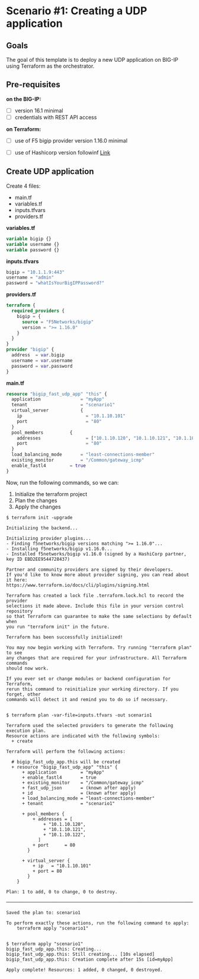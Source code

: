 # Scenario #1: Creating a UDP application

## Goals

The goal of this template is to deploy a new UDP application on BIG-IP using Terraform as the orchestrator.

## Pre-requisites

**on the BIG-IP:**

 - [ ] version 16.1 minimal
 - [ ] credentials with REST API access
 
**on Terraform:**

 - [ ] use of F5 bigip provider version 1.16.0 minimal
 - [ ] use of Hashicorp version followinf [Link](https://clouddocs.f5.com/products/orchestration/terraform/latest/userguide/overview.html#releases-and-versioning)



## Create UDP application

Create 4 files:
- main.tf
- variables.tf
- inputs.tfvars
- providers.tf


**variables.tf**
```terraform
variable bigip {}
variable username {}
variable password {}
```

**inputs.tfvars**
```terraform
bigip = "10.1.1.9:443"
username = "admin"
password = "whatIsYourBigIPPassword?"
```

**providers.tf**
```terraform
terraform {
  required_providers {
    bigip = {
      source = "F5Networks/bigip"
      version = ">= 1.16.0"
    }
  }
}
provider "bigip" {
  address  = var.bigip
  username = var.username
  password = var.password
}
```

**main.tf**
```terraform
resource "bigip_fast_udp_app" "this" {
  application               = "myApp"
  tenant                    = "scenario1"
  virtual_server            {
    ip                        = "10.1.10.101"
    port                      = "80"
  }
  pool_members  	    {
    addresses                 = ["10.1.10.120", "10.1.10.121", "10.1.10.122"]
    port                      = "80"
  }
  load_balancing_mode       = "least-connections-member"
  existing_monitor          = "/Common/gateway_icmp"
  enable_fastl4		    = true
}
```

Now, run the following commands, so we can:
1. Initialize the terraform project
2. Plan the changes
3. Apply the changes


```console
$ terraform init -upgrade

Initializing the backend...

Initializing provider plugins...
- Finding f5networks/bigip versions matching ">= 1.16.0"...
- Installing f5networks/bigip v1.16.0...
- Installed f5networks/bigip v1.16.0 (signed by a HashiCorp partner, key ID EBD2EE9544728437)

Partner and community providers are signed by their developers.
If you'd like to know more about provider signing, you can read about it here:
https://www.terraform.io/docs/cli/plugins/signing.html

Terraform has created a lock file .terraform.lock.hcl to record the provider
selections it made above. Include this file in your version control repository
so that Terraform can guarantee to make the same selections by default when
you run "terraform init" in the future.

Terraform has been successfully initialized!

You may now begin working with Terraform. Try running "terraform plan" to see
any changes that are required for your infrastructure. All Terraform commands
should now work.

If you ever set or change modules or backend configuration for Terraform,
rerun this command to reinitialize your working directory. If you forget, other
commands will detect it and remind you to do so if necessary.


$ terraform plan -var-file=inputs.tfvars -out scenario1

Terraform used the selected providers to generate the following execution plan.
Resource actions are indicated with the following symbols:
  + create

Terraform will perform the following actions:

  # bigip_fast_udp_app.this will be created
  + resource "bigip_fast_udp_app" "this" {
      + application         = "myApp"
      + enable_fastl4       = true
      + existing_monitor    = "/Common/gateway_icmp"
      + fast_udp_json       = (known after apply)
      + id                  = (known after apply)
      + load_balancing_mode = "least-connections-member"
      + tenant              = "scenario1"

      + pool_members {
          + addresses = [
              + "10.1.10.120",
              + "10.1.10.121",
              + "10.1.10.122",
            ]
          + port      = 80
        }

      + virtual_server {
          + ip   = "10.1.10.101"
          + port = 80
        }
    }

Plan: 1 to add, 0 to change, 0 to destroy.

───────────────────────────────────────────────────────────────────────────────

Saved the plan to: scenario1

To perform exactly these actions, run the following command to apply:
    terraform apply "scenario1"


$ terraform apply "scenario1"
bigip_fast_udp_app.this: Creating...
bigip_fast_udp_app.this: Still creating... [10s elapsed]
bigip_fast_udp_app.this: Creation complete after 15s [id=myApp]

Apply complete! Resources: 1 added, 0 changed, 0 destroyed.
```
